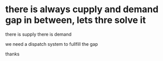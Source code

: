 # there is always cupply and demand gap in between, lets thre solve it
there is supply
there is demand

we need a dispatch system to fullfill the gap

thanks
